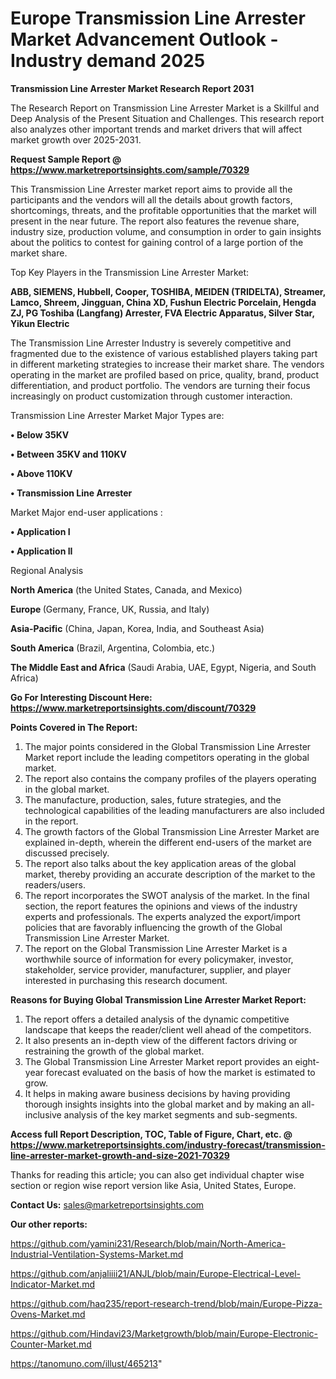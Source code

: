 # Europe Transmission Line Arrester Market Advancement Outlook - Industry demand 2025

<strong>Transmission Line Arrester Market Research Report 2031</strong>

The Research Report on Transmission Line Arrester Market is a Skillful and Deep Analysis of the Present Situation and Challenges. This research report also analyzes other important trends and market drivers that will affect market growth over 2025-2031.

<strong>Request Sample Report @ <a href=https://www.marketreportsinsights.com/sample/70329>https://www.marketreportsinsights.com/sample/70329</a></strong>

This Transmission Line Arrester market report aims to provide all the participants and the vendors will all the details about growth factors, shortcomings, threats, and the profitable opportunities that the market will present in the near future. The report also features the revenue share, industry size, production volume, and consumption in order to gain insights about the politics to contest for gaining control of a large portion of the market share.

Top Key Players in the Transmission Line Arrester Market:

<strong>ABB, SIEMENS, Hubbell, Cooper, TOSHIBA, MEIDEN (TRIDELTA), Streamer, Lamco, Shreem, Jingguan, China XD, Fushun Electric Porcelain, Hengda ZJ, PG Toshiba (Langfang) Arrester, FVA Electric Apparatus, Silver Star, Yikun Electric</strong>

The Transmission Line Arrester Industry is severely competitive and fragmented due to the existence of various established players taking part in different marketing strategies to increase their market share. The vendors operating in the market are profiled based on price, quality, brand, product differentiation, and product portfolio. The vendors are turning their focus increasingly on product customization through customer interaction.

Transmission Line Arrester Market Major Types are:

<strong>• Below 35KV

• Between 35KV and 110KV

• Above 110KV

• Transmission Line Arrester</strong>

Market Major end-user applications :

<strong>• Application I

• Application II</strong>

Regional Analysis

</u><strong><b>North America</b></strong> (the United States, Canada, and Mexico)

<strong><b>Europe </b></strong>(Germany, France, UK, Russia, and Italy)

<strong><b>Asia-Pacific</b></strong> (China, Japan, Korea, India, and Southeast Asia)

<strong><b>South America</b></strong> (Brazil, Argentina, Colombia, etc.)

<strong><b>The Middle East and Africa</b></strong> (Saudi Arabia, UAE, Egypt, Nigeria, and South Africa)

<strong>Go For Interesting Discount Here: <a href=https://www.marketreportsinsights.com/discount/70329>https://www.marketreportsinsights.com/discount/70329</a></strong>

<strong>Points Covered in The Report:</strong>
<ol>
  <li>The major points considered in the Global Transmission Line Arrester Market report include the leading competitors operating in the global market.</li>
  <li>The report also contains the company profiles of the players operating in the global market.</li>
  <li>The manufacture, production, sales, future strategies, and the technological capabilities of the leading manufacturers are also included in the report.</li>
  <li>The growth factors of the Global Transmission Line Arrester Market are explained in-depth, wherein the different end-users of the market are discussed precisely.</li>
  <li>The report also talks about the key application areas of the global market, thereby providing an accurate description of the market to the readers/users.</li>
  <li>The report incorporates the SWOT analysis of the market. In the final section, the report features the opinions and views of the industry experts and professionals. The experts analyzed the export/import policies that are favorably influencing the growth of the Global Transmission Line Arrester Market.</li>
  <li>The report on the Global Transmission Line Arrester Market is a worthwhile source of information for every policymaker, investor, stakeholder, service provider, manufacturer, supplier, and player interested in purchasing this research document.</li>
</ol>
<strong>Reasons for Buying Global Transmission Line Arrester Market Report:</strong>

<ol>
  <li>The report offers a detailed analysis of the dynamic competitive landscape that keeps the reader/client well ahead of the competitors.</li>
  <li>It also presents an in-depth view of the different factors driving or restraining the growth of the global market.</li>
  <li>The Global Transmission Line Arrester Market report provides an eight-year forecast evaluated on the basis of how the market is estimated to grow.</li>
  <li>It helps in making aware business decisions by having providing thorough insights insights into the global market and by making an all-inclusive analysis of the key market segments and sub-segments.</li>
</ol>
<strong>Access full Report Description, TOC, Table of Figure, Chart, etc. @ <a href=https://www.marketreportsinsights.com/industry-forecast/transmission-line-arrester-market-growth-and-size-2021-70329>https://www.marketreportsinsights.com/industry-forecast/transmission-line-arrester-market-growth-and-size-2021-70329</a></strong>


Thanks for reading this article; you can also get individual chapter wise section or region wise report version like Asia, United States, Europe.

<strong>Contact Us:</strong>
sales@marketreportsinsights.com

<strong>Our other reports:</strong>

<a href=https://github.com/yamini231/Research/blob/main/North-America-Industrial-Ventilation-Systems-Market.md>https://github.com/yamini231/Research/blob/main/North-America-Industrial-Ventilation-Systems-Market.md</a>

<a href=https://github.com/anjaliiii21/ANJL/blob/main/Europe-Electrical-Level-Indicator-Market.md>https://github.com/anjaliiii21/ANJL/blob/main/Europe-Electrical-Level-Indicator-Market.md</a>

<a href=https://github.com/haq235/report-research-trend/blob/main/Europe-Pizza-Ovens-Market.md>https://github.com/haq235/report-research-trend/blob/main/Europe-Pizza-Ovens-Market.md</a>

<a href=https://github.com/Hindavi23/Marketgrowth/blob/main/Europe-Electronic-Counter-Market.md>https://github.com/Hindavi23/Marketgrowth/blob/main/Europe-Electronic-Counter-Market.md</a>

<a href=https://tanomuno.com/illust/465213>https://tanomuno.com/illust/465213</a>"
